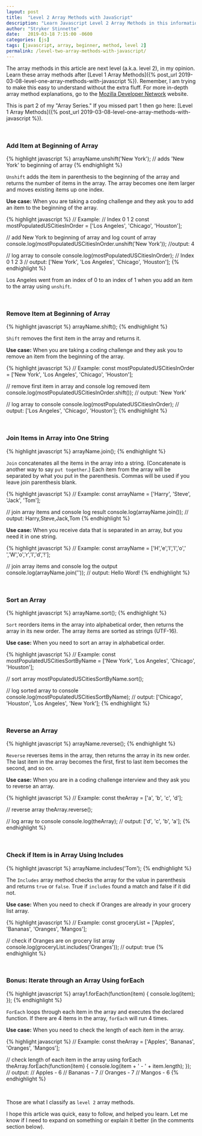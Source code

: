 ```yaml
---
layout: post
title:  "Level 2 Array Methods with JavaScript"
description: "Learn Javascript Level 2 Array Methods in this informational post from Stryker Stinnette (a Web Application Developer of over 10 years)."
author: "Stryker Stinnette"
date:   2019-03-18 7:15:00 -0600
categories: [js]
tags: [javascript, array, beginner, method, level 2]
permalink: /level-two-array-methods-with-javascript/
---
```


The array methods in this article are next level (a.k.a. level 2), in my opinion. Learn these array methods after [Level 1 Array Methods]({% post_url 2019-03-08-level-one-array-methods-with-javascript %}). Remember, I am trying to 
make this easy to understand without the extra fluff. For more in-depth array method explanations, go to the [Mozilla Developer Network](https://developer.mozilla.org/) website.

This is part 2 of my "Array Series." If you missed part 1 then go here: [Level 1 Array Methods]({% post_url 2019-03-08-level-one-array-methods-with-javascript %}).

<br>

### Add Item at Beginning of Array
{% highlight javascript %}
arrayName.unshift('New York'); // adds 'New York' to beginning of array
{% endhighlight %}

`Unshift` adds the item in parenthesis to the beginning of the array and returns the number of items in the array. The array becomes one item larger and moves existing items up one index.

**Use case:** When you are taking a coding challenge and they ask you to add an item to the beginning of the array.

{% highlight javascript %}
// Example:
// Index                                0              1          2
const mostPopulatedUSCitiesInOrder = ['Los Angeles', 'Chicago', 'Houston'];

// add New York to beginning of array and log count of array
console.log(mostPopulatedUSCitiesInOrder.unshift('New York'));
//output: 4

// log array to console
console.log(mostPopulatedUSCitiesInOrder);
// Index         0              1          2         3
// output: ['New York', 'Los Angeles', 'Chicago', 'Houston'];
{% endhighlight %}

Los Angeles went from an index of 0 to an index of 1 when you add an item to the array using `unshift`.

<br>

### Remove Item at Beginning of Array
{% highlight javascript %}
arrayName.shift(); 
{% endhighlight %}

`Shift` removes the first item in the array and returns it.

**Use case:** When you are taking a coding challenge and they ask you to remove an item from the beginning of the array.

{% highlight javascript %}
// Example:
const mostPopulatedUSCitiesInOrder = ['New York', 'Los Angeles', 'Chicago', 'Houston'];

// remove first item in array and console log removed item
console.log(mostPopulatedUSCitiesInOrder.shift());
// output: 'New York'

// log array to console
console.log(mostPopulatedUSCitiesInOrder);
// output: ['Los Angeles', 'Chicago', 'Houston'];
{% endhighlight %}

<br>

### Join Items in Array into One String

{% highlight javascript %}
arrayName.join(); 
{% endhighlight %}

`Join` concatenates all the items in the array into a string. (Concatenate is another way to say `put together`.) 
Each item from the array will be separated by what you put in the parenthesis. Commas will be used if you leave join parenthesis blank.

{% highlight javascript %}
// Example:
const arrayName = ['Harry', 'Steve', 'Jack', 'Tom'];

// join array items and console log result
console.log(arrayName.join());
// output: Harry,Steve,Jack,Tom
{% endhighlight %}


**Use case:** When you receive data that is separated in an array, but you need it in one string.

{% highlight javascript %}
// Example:
const arrayName = ['H','e','l','l','o',' ','W','o','r','l','d','!'];

// join array items and console log the output
console.log(arrayName.join(''));
// output: Hello Word!
{% endhighlight %}

<br>

### Sort an Array
{% highlight javascript %}
arrayName.sort(); 
{% endhighlight %}

`Sort` reorders items in the array into alphabetical order, then returns the array in its new order. The array items are sorted as strings (UTF-16).

**Use case:** When you need to sort an array in alphabetical order.

{% highlight javascript %}
// Example:
const mostPopulatedUSCitiesSortByName = ['New York', 'Los Angeles', 'Chicago', 'Houston'];

// sort array
mostPopulatedUSCitiesSortByName.sort();

// log sorted array to console
console.log(mostPopulatedUSCitiesSortByName);
// output: ['Chicago', 'Houston', 'Los Angeles', 'New York'];
{% endhighlight %}
 
<br>


### Reverse an Array
{% highlight javascript %}
arrayName.reverse(); 
{% endhighlight %}

`Reverse` reverses items in the array, then returns the array in its new order. The last item in the array becomes the first, first to last item becomes the second, and so on.

**Use case:** When you are in a coding challenge interview and they ask you to reverse an array.

{% highlight javascript %}
// Example:
const theArray = ['a', 'b', 'c', 'd'];

// reverse array
theArray.reverse();

// log array to console
console.log(theArray);
// output: ['d', 'c', 'b', 'a'];
{% endhighlight %}
 
<br>

### Check if Item is in Array Using Includes
{% highlight javascript %}
arrayName.includes('Tom'); 
{% endhighlight %}

The `Includes` array method checks the array for the value in parenthesis and returns `true` or `false`. True if `includes` found a match and false if it did not.

**Use case:** When you need to check if Oranges are already in your grocery list array.

{% highlight javascript %}
// Example:
const groceryList = ['Apples', 'Bananas', 'Oranges', 'Mangos'];

// check if Oranges are on grocery list array
console.log(groceryList.includes('Oranges'));
// output: true
{% endhighlight %}

<br>

### **Bonus:** Iterate through an Array Using forEach
{% highlight javascript %}
array1.forEach(function(item) {
  console.log(item);
}); 
{% endhighlight %}

`ForEach` loops through each item in the array and executes the declared function. If there are 4 items in the array, `forEach` will run 4 times.

**Use case:** When you need to check the length of each item in the array.

{% highlight javascript %}
// Example:
const theArray = ['Apples', 'Bananas', 'Oranges', 'Mangos'];

// check length of each item in the array using forEach
theArray.forEach(function(item) {
  console.log(item + ' - ' + item.length);
});
// output: 
// Apples - 6
// Bananas - 7
// Oranges - 7
// Mangos - 6
{% endhighlight %}

<br>

Those are what I classify as `level 2` array methods. 

I hope this article was quick, easy to follow, and helped you learn. Let me know if I need to expand on something or explain it better (in the comments section below).
